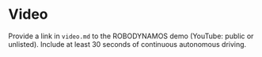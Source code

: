 Video
====

Provide a link in `video.md` to the ROBODYNAMOS demo (YouTube: public or unlisted).
Include at least 30 seconds of continuous autonomous driving.
